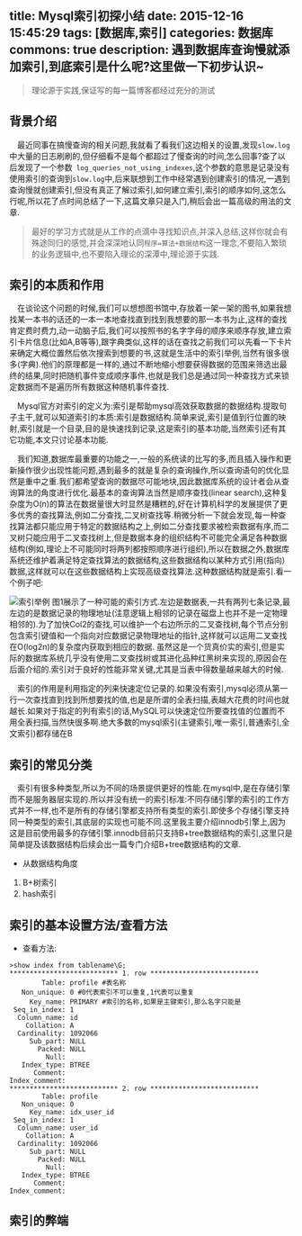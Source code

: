 title: Mysql索引初探小结
date: 2015-12-16 15:45:29
tags: [数据库,索引]
categories: 数据库
commons: true
description: 遇到数据库查询慢就添加索引,到底索引是什么呢?这里做一下初步认识~
---

> 理论源于实践,保证写的每一篇博客都经过充分的测试

## 背景介绍

&emsp;最近同事在搞慢查询的相关问题,我就看了看我们这边相关的设置,发现`slow.log`中大量的日志刷刷的,但仔细看不是每个都超过了慢查询的时间,怎么回事?查了以后发现了一个参数` log_queries_not_using_indexes`,这个参数的意思是记录没有使用索引的查询到`slow.log`中,后来联想到工作中经常遇到创建索引的情况,一遇到查询慢就创建索引,但没有真正了解过索引,如何建立索引,索引的顺序如何,这怎么行呢,所以花了点时间总结了一下,这篇文章只是入门,稍后会出一篇高级的用法的文章.

> 最好的学习方式就是从工作的点滴中寻找知识点,并深入总结,这样你就会有殊途同归的感觉,并会深深地认同`程序=算法+数据结构`这一理念,不要陷入繁琐的业务逻辑中,也不要陷入理论的深潭中,理论源于实践.

## 索引的本质和作用

&emsp;在谈论这个问题的时候,我们可以想想图书馆中,存放着一架一架的图书,如果我想找某一本书的话还的一本一本地查找直到找到我想要的那一本书为止,这样的查找肯定费时费力,动一动脑子后,我们可以按照书的名字字母的顺序来顺序存放,建立索引卡片信息(比如A,B等等),跟字典类似,这样的话在查找之前我们可以先看一下卡片来确定大概位置然后依次搜索到想要的书,这就是生活中的索引举例,当然有很多很多(字典).他们的原理都是一样的,通过不断地缩小想要获得数据的范围来筛选出最终的结果,同时把随机事件变成顺序事件,也就是我们总是通过同一种查找方式来锁定数据而不是遍历所有数据这种随机事件查找.

&emsp;Mysql官方对索引的定义为:索引是帮助mysql高效获取数据的数据结构.提取句子主干,就可以知道索引的本质:索引是数据结构.简单来说,索引是值到行位置的映射,索引就是一个目录,目的是快速找到记录,这是索引的基本功能,当然索引还有其它功能,本文只讨论基本功能.

&emsp;我们知道,数据库最重要的功能之一,一般的系统读的比写的多,而且插入操作和更新操作很少出现性能问题,遇到最多的就是复杂的查询操作,所以查询语句的优化显然是重中之重.我们都希望查询的数据尽可能地块,因此数据库系统的设计者会从查询算法的角度进行优化.最基本的查询算法当然是顺序查找(linear search),这种复杂度为O(n)的算法在数据量很大时显然是糟糕的,好在计算机科学的发展提供了更多优秀的查找算法,例如二分查找,二叉树查找等.稍微分析一下就会发现,每一种查找算法都只能应用于特定的数据结构之上,例如二分查找要求被检索数据有序,而二叉树只能应用于二叉查找树上,但是数据本身的组织结构不可能完全满足各种数据结构(例如,理论上不可能同时将两列都按照顺序进行组织),所以在数据之外,数据库系统还维护着满足特定查找算法的数据结构,这些数据结构以某种方式引用(指向)数据,这样就可以在这些数据结构上实现高级查找算法.这种数据结构就是索引.看一个例子吧:

![索引举例](http://rockywu.me/static_files/image/mysql_index1.png)
图1展示了一种可能的索引方式.左边是数据表,一共有两列七条记录,最左边的是数据记录的物理地址(注意逻辑上相邻的记录在磁盘上也并不是一定物理相邻的).为了加快Col2的查找,可以维护一个右边所示的二叉查找树,每个节点分别包含索引键值和一个指向对应数据记录物理地址的指针,这样就可以运用二叉查找在O(log2n)的复杂度内获取到相应的数据.
虽然这是一个货真价实的索引,但是实际的数据库系统几乎没有使用二叉查找树或其进化品种红黑树来实现的,原因会在后面介绍的.索引对于良好的性能非常关键,尤其是当表中得数量越来越大的时候.

&emsp;索引的作用是利用指定的列来快速定位记录的.如果没有索引,mysql必须从第一行一次查找直到找到所想要找的值,也是是所谓的全表扫描,表越大花费的时间也就越长.如果对于指定的列有索引的话,MySQL可以快速定位所要查找值的位置而不用全表扫描,当然快很多啊.绝大多数的mysql索引(主键索引,唯一索引,普通索引,全文索引)都存储在B

## 索引的常见分类

&emsp;索引有很多种类型,所以为不同的场景提供更好的性能.在mysql中,是在存储引擎而不是服务器层实现的.所以并没有统一的索引标准:不同存储引擎的索引的工作方式并不一样,也不是所有的存储引擎都支持所有类型的索引.即使多个存储引擎支持同一种类型的索引,其底层的实现也可能不同.这里我主要介绍innodb引擎上,因为这是目前使用最多的存储引擎.innodb目前只支持B+tree数据结构的索引,这里只是简单提及该数据结构后续会出一篇专门介绍B+tree数据结构的文章.

* 从数据结构角度

 1. B+树索引
 2. hash索引

## 索引的基本设置方法/查看方法

* 查看方法:

```
>show index from tablename\G;
*************************** 1. row ***************************
        Table: profile #表名称
   Non_unique: 0 #0代表索引不可以重复,1代表可以重复
     Key_name: PRIMARY #索引的名称,如果是主键索引,那么名字只能是
 Seq_in_index: 1
  Column_name: id
    Collation: A
  Cardinality: 1092066
     Sub_part: NULL
       Packed: NULL
         Null:
   Index_type: BTREE
      Comment:
Index_comment:
*************************** 2. row ***************************
        Table: profile
   Non_unique: 0
     Key_name: idx_user_id
 Seq_in_index: 1
  Column_name: user_id
    Collation: A
  Cardinality: 1092066
     Sub_part: NULL
       Packed: NULL
         Null:
   Index_type: BTREE
      Comment:
Index_comment:

```



## 索引的弊端
